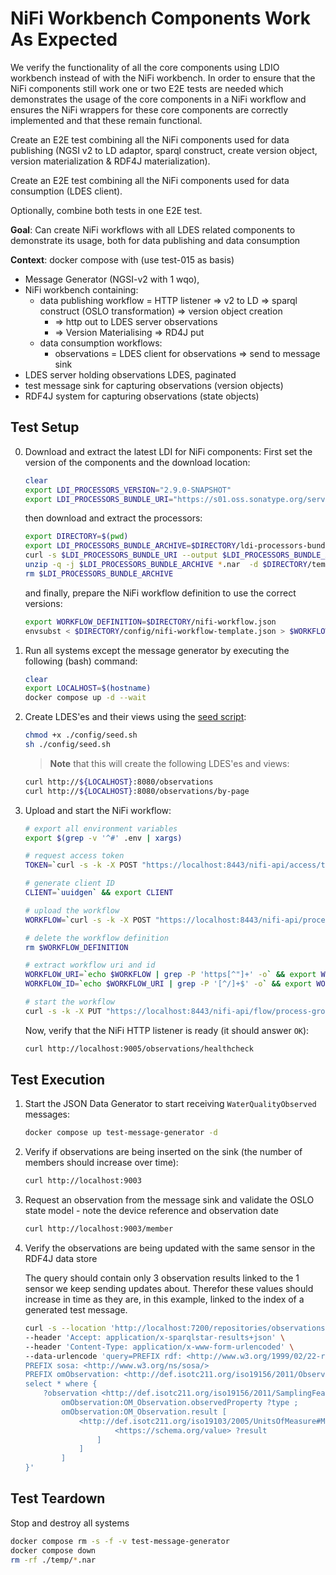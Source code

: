 # NiFi Workbench Components Work As Expected

We verify the functionality of all the core components using LDIO workbench instead of with the NiFi workbench. In order to ensure that the NiFi components still work one or two E2E tests are needed which demonstrates the usage of the core components in a NiFi workflow and ensures the NiFi wrappers for these core components are correctly implemented and that these remain functional.

Create an E2E test combining all the NiFi components used for data publishing (NGSI v2 to LD adaptor, sparql construct, create version object, version materialization & RDF4J materialization).

Create an E2E test combining all the NiFi components used for data consumption (LDES client).

Optionally, combine both tests in one E2E test.

**Goal**: Can create NiFi workflows with all LDES related components to demonstrate its usage, both for data publishing and data consumption

**Context**: docker compose with (use test-015 as basis)

* Message Generator (NGSI-v2 with 1 wqo), 
* NiFi workbench containing: 
    * data publishing workflow = HTTP listener => v2 to LD => sparql construct (OSLO transformation) => version object creation
        * => http out to LDES server observations
        * => Version Materialising => RD4J put
    * data consumption workflows:
        * observations = LDES client for observations => send to message sink
* LDES server holding observations LDES, paginated
* test message sink for capturing observations (version objects)
* RDF4J system for capturing observations (state objects)

## Test Setup
0. Download and extract the latest LDI for NiFi components:
    First set the version of the components and the download location:
    ```bash
    clear
    export LDI_PROCESSORS_VERSION="2.9.0-SNAPSHOT"
    export LDI_PROCESSORS_BUNDLE_URI="https://s01.oss.sonatype.org/service/local/repositories/snapshots/content/be/vlaanderen/informatievlaanderen/ldes/ldi/nifi/ldi-processors-bundle/2.9.0-SNAPSHOT/ldi-processors-bundle-2.9.0-20240724.102650-2-nar-bundle.jar"
    ```
    then download and extract the processors:
    ```bash
    export DIRECTORY=$(pwd)
    export LDI_PROCESSORS_BUNDLE_ARCHIVE=$DIRECTORY/ldi-processors-bundle.jar
    curl -s $LDI_PROCESSORS_BUNDLE_URI --output $LDI_PROCESSORS_BUNDLE_ARCHIVE
    unzip -q -j $LDI_PROCESSORS_BUNDLE_ARCHIVE *.nar  -d $DIRECTORY/temp
    rm $LDI_PROCESSORS_BUNDLE_ARCHIVE
    ```
    and finally, prepare the NiFi workflow definition to use the correct versions:
    ```bash
    export WORKFLOW_DEFINITION=$DIRECTORY/nifi-workflow.json
    envsubst < $DIRECTORY/config/nifi-workflow-template.json > $WORKFLOW_DEFINITION
    ```

1. Run all systems except the message generator by executing the following (bash) command:
    ```bash
    clear
    export LOCALHOST=$(hostname)
    docker compose up -d --wait
    ```

2. Create LDES'es and their views using the [seed script](./config/seed.sh):
    ```bash
    chmod +x ./config/seed.sh
    sh ./config/seed.sh
    ```
    > **Note** that this will create the following LDES'es and views:
    ```bash
    curl http://${LOCALHOST}:8080/observations
    curl http://${LOCALHOST}:8080/observations/by-page
    ```

3. Upload and start the NiFi workflow: 
    ```bash
    # export all environment variables
    export $(grep -v '^#' .env | xargs)
    
    # request access token
    TOKEN=`curl -s -k -X POST "https://localhost:8443/nifi-api/access/token" -H "Content-Type: application/x-www-form-urlencoded" --data-urlencode "username=$NIFI_USER" --data-urlencode "password=$NIFI_PWD"` && export TOKEN

    # generate client ID
    CLIENT=`uuidgen` && export CLIENT

    # upload the workflow
    WORKFLOW=`curl -s -k -X POST "https://localhost:8443/nifi-api/process-groups/root/process-groups/upload" -H "Authorization: Bearer $TOKEN" -F "groupName=\"nifi-workflow\"" -F "positionX=\"0\"" -F "positionY=\"0\"" -F "clientId=\"$CLIENT\"" -F "file=@\"$WORKFLOW_DEFINITION\""` && export WORKFLOW

    # delete the workflow definition
    rm $WORKFLOW_DEFINITION

    # extract workflow uri and id
    WORKFLOW_URI=`echo $WORKFLOW | grep -P 'https[^"]+' -o` && export WORKFLOW_URI
    WORKFLOW_ID=`echo $WORKFLOW_URI | grep -P '[^/]+$' -o` && export WORKFLOW_ID

    # start the workflow
    curl -s -k -X PUT "https://localhost:8443/nifi-api/flow/process-groups/$WORKFLOW_ID" -H "Content-Type: application/json" -H "Authorization: Bearer $TOKEN" -d "{\"id\":\"$WORKFLOW_ID\",\"state\":\"RUNNING\"}"
    ```

    Now, verify that the NiFi HTTP listener is ready (it should answer `OK`):
    ```bash
    curl http://localhost:9005/observations/healthcheck
    ```

## Test Execution
1. Start the JSON Data Generator to start receiving `WaterQualityObserved` messages:
    ```bash
    docker compose up test-message-generator -d
    ```

2. Verify if observations are being inserted on the sink (the number of members should increase over time):
    ```bash
    curl http://localhost:9003
    ```

3. Request an observation from the message sink and validate the OSLO state model - note the device reference and observation date
    ```bash
    curl http://localhost:9003/member
    ```

4. Verify the observations are being updated with the same sensor in the RDF4J data store

    The query should contain only 3 observation results linked to the 1 sensor we keep sending updates about. Therefor these values should increase in time as they are, in this example, linked to the index of a generated test message.

    ```bash
    curl -s --location 'http://localhost:7200/repositories/observations' \
    --header 'Accept: application/x-sparqlstar-results+json' \
    --header 'Content-Type: application/x-www-form-urlencoded' \
    --data-urlencode 'query=PREFIX rdf: <http://www.w3.org/1999/02/22-rdf-syntax-ns#>
    PREFIX sosa: <http://www.w3.org/ns/sosa/>
    PREFIX omObservation: <http://def.isotc211.org/iso19156/2011/Observation#>
    select * where { 
        ?observation <http://def.isotc211.org/iso19156/2011/SamplingFeature#SF_SamplingFeatureCollection.member> [
            omObservation:OM_Observation.observedProperty ?type ;
            omObservation:OM_Observation.result [
                <http://def.isotc211.org/iso19103/2005/UnitsOfMeasure#Measure.value> [
                        <https://schema.org/value> ?result
                    ] 
                ]
            ]
    }'
    ```

## Test Teardown

Stop and destroy all systems
```bash
docker compose rm -s -f -v test-message-generator
docker compose down
rm -rf ./temp/*.nar
```
